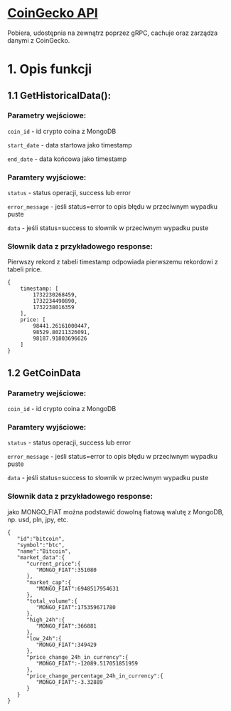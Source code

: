 # [CoinGecko API](https://github.com/THD-C/CoinGecko_API)
Pobiera, udostępnia na zewnątrz poprzez gRPC, cachuje oraz zarządza danymi z CoinGecko.

# 1. Opis funkcji
## 1.1 GetHistoricalData():

### Parametry wejściowe:

```coin_id``` - id crypto coina z MongoDB

```start_date``` - data startowa jako timestamp

```end_date``` - data końcowa jako timestamp

### Paramtery wyjściowe:

```status``` - status operacji, success lub error

```error_message``` - jeśli status=error to opis błędu w przeciwnym wypadku puste

```data``` - jeśli status=success to słownik w przeciwnym wypadku puste
    
### Słownik data z przykładowego response:

Pierwszy rekord z tabeli timestamp odpowiada pierwszemu rekordowi z tabeli price.

    {
        timestamp: [
            1732230268459,
            1732234490890,
            1732238016359
        ],
        price: [
            98441.26161000447,
            98529.80211326091,
            98187.91803696626
        ]
    }

## 1.2 GetCoinData

### Parametry wejściowe:

```coin_id``` - id crypto coina z MongoDB
### Paramtery wyjściowe:

```status``` - status operacji, success lub error

```error_message``` - jeśli status=error to opis błędu w przeciwnym wypadku puste

```data``` - jeśli status=success to słownik w przeciwnym wypadku puste
    
### Słownik data z przykładowego response:

jako MONGO_FIAT można podstawić dowolną fiatową walutę z MongoDB, np. usd, pln, jpy, etc.

    {
       "id":"bitcoin",
       "symbol":"btc",
       "name":"Bitcoin",
       "market_data":{
          "current_price":{
             "MONGO_FIAT":351080
          },
          "market_cap":{
             "MONGO_FIAT":6948517954631
          },
          "total_volume":{
             "MONGO_FIAT":175359671780
          },
          "high_24h":{
             "MONGO_FIAT":366881
          },
          "low_24h":{
             "MONGO_FIAT":349429
          },
          "price_change_24h_in_currency":{
             "MONGO_FIAT":-12089.517051851959
          },
          "price_change_percentage_24h_in_currency":{
             "MONGO_FIAT":-3.32889
          }
       }
    }
